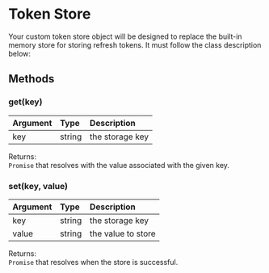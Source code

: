 # Token Store

Your custom token store object will be designed to replace the built-in memory store for storing refresh tokens. It must follow the class description below:

## Methods

### get(key)

Argument | Type | Description
:--- | :--- | :---
key | string | the storage key

Returns:  
`Promise` that resolves with the value associated with the given key.

### set(key, value)

Argument | Type | Description
:--- | :--- | :---
key | string | the storage key
value | string | the value to store

Returns:  
`Promise` that resolves when the store is successful.
